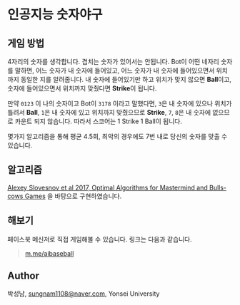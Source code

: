 # 인공지능 숫자야구

## 게임 방법

4자리의 숫자를 생각합니다. 겹치는 숫자가 있어서는 안됩니다. Bot이 어떤 네자리 숫자를 말하면, 어느 숫자가 내 숫자에 들어있고, 어느 숫자가 내 숫자에 들어있으면서 위치까지 동일한 지를 알려줍니다. 내 숫자에 들어있기만 하고 위치가 맞지 않으면 **Ball**이고, 숫자에 들어있으면서 위치까지 맞췄다면 **Strike**이 됩니다. 

만약 `0123` 이 나의 숫자이고 Bot이 `3178` 이라고 말했다면, `3`은 내 숫자에 있으나 위치가 틀려서 **Ball**, `1`은 내 숫자에 있고 위치까지 맞췄으므로 **Strike**, `7`, `8`은 내 숫자에 없으므로 카운트 되지 않습니다. 따라서 스코어는 1 Strike 1 Ball이 됩니다.

몇가지 알고리즘을 통해 평균 4.5회, 최악의 경우에도 7번 내로 당신의 숫자를 맞출 수 있습니다.



## 알고리즘

[Alexey Slovesnov et al 2017, Optimal Algorithms for Mastermind and Bulls-cows Games]([http://slovesnov.users.sourceforge.net/bullscows/bullscows.pdf](http://slovesnov.users.sourceforge.net/bullscows/bullscows.pdf)) 을 바탕으로 구현하였습니다.



## 해보기

페이스북 메신저로 직접 게임해볼 수 있습니다. 링크는 다음과 같습니다.

> [m.me/aibaseball](https://m.me/aibaseball)



## Author

박성남, sungnam1108@naver.com, Yonsei University
